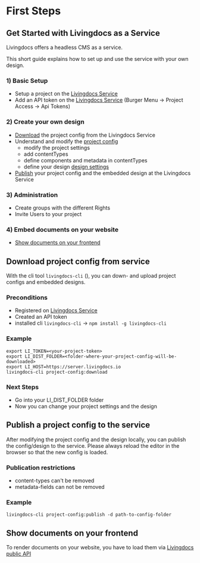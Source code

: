 # First Steps

## Get Started with Livingdocs as a Service

Livingdocs offers a headless CMS as a service.

This short guide explains how to set up and use the service with your own design.

### 1\) Basic Setup

* Setup a project on the [Livingdocs Service](https://edit.livingdocs.io/)
* Add an API token on the [Livingdocs Service](https://edit.livingdocs.io/) \(Burger Menu -&gt; Project Access -&gt; Api Tokens\)

### 2\) Create your own design

* [Download](getting_started.md#download-project-config-from-service) the project config from the Livingdocs Service
* Understand and modify the [project config](reference-docs/project_config/README.md)
  * modify the project settings
  * add contentTypes
  * define components and metadata in contentTypes
  * define your design [design settings](reference-docs/project_config/design.md)
* [Publish](getting_started.md#publish-a-project-config-to-the-service) your project config and the embedded design at the Livingdocs Service

### 3\) Administration

* Create groups with the different Rights
* Invite Users to your project

### 4\) Embed documents on your website

* [Show documents on your frontend](getting_started.md#show-documents-on-your-frontend)

## Download project config from service

With the cli tool `livingdocs-cli` \(\), you can down- and upload project configs and embedded designs.

### Preconditions

* Registered on [Livingdocs Service](https://edit.livingdocs.io/)
* Created an API token
* installed cli `livingdocs-cli` -&gt; `npm install -g livingdocs-cli`

### Example

```text
export LI_TOKEN=<your-project-token>
export LI_DIST_FOLDER=<folder-where-your-project-config-will-be-downloaded>
export LI_HOST=https://server.livingdocs.io
livingdocs-cli project-config:download
```

### Next Steps

* Go into your LI\_DIST\_FOLDER folder
* Now you can change your project settings and the design

## Publish a project config to the service

After modifying the project config and the design locally, you can publish the config/design to the service. Please always reload the editor in the browser so that the new config is loaded.

### Publication restrictions

* content-types can't be removed
* metadata-fields can not be removed

### Example

`livingdocs-cli project-config:publish -d path-to-config-folder`

## Show documents on your frontend

To render documents on your website, you have to load them via [Livingdocs public API](https://edit.livingdocs.io/public-api)
